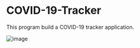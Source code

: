 # COVID-19-Tracker
This program build a COVID-19 tracker application.

![image](https://user-images.githubusercontent.com/66841718/123193999-b8b30680-d473-11eb-8582-98bba648ec48.png)
